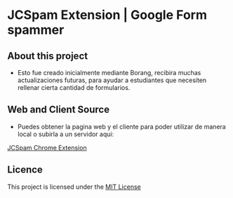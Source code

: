 # JCSpam Extension | Google Form spammer

## About this project

- Esto fue creado inicialmente mediante Borang, recibira muchas actualizaciones futuras, para ayudar a estudiantes que necesiten rellenar cierta cantidad de formularios.

## Web and Client Source
- Puedes obtener la pagina web y el cliente para poder utilizar de manera local o subirla a un servidor aqui:

[JCSpam Chrome Extension](https://github.com/zjostyn/jc-spam-web)

## Licence
This project is licensed under the [MIT License](https://github.com/ADIBzTER/borang/blob/master/LICENSE)
